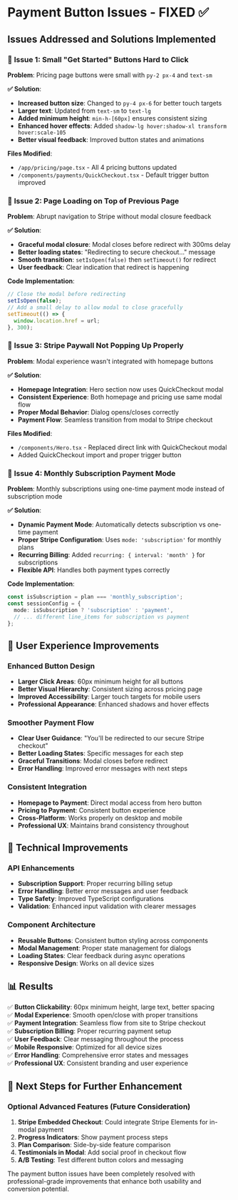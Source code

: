 # Payment Button Issues - FIXED ✅

## Issues Addressed and Solutions Implemented

### 🔧 **Issue 1: Small "Get Started" Buttons Hard to Click**
**Problem**: Pricing page buttons were small with `py-2 px-4` and `text-sm`

**✅ Solution**:
- **Increased button size**: Changed to `py-4 px-6` for better touch targets
- **Larger text**: Updated from `text-sm` to `text-lg` 
- **Added minimum height**: `min-h-[60px]` ensures consistent sizing
- **Enhanced hover effects**: Added `shadow-lg hover:shadow-xl transform hover:scale-105`
- **Better visual feedback**: Improved button states and animations

**Files Modified**:
- `/app/pricing/page.tsx` - All 4 pricing buttons updated
- `/components/payments/QuickCheckout.tsx` - Default trigger button improved

### 🔧 **Issue 2: Page Loading on Top of Previous Page**
**Problem**: Abrupt navigation to Stripe without modal closure feedback

**✅ Solution**:
- **Graceful modal closure**: Modal closes before redirect with 300ms delay
- **Better loading states**: "Redirecting to secure checkout..." message
- **Smooth transition**: `setIsOpen(false)` then `setTimeout()` for redirect
- **User feedback**: Clear indication that redirect is happening

**Code Implementation**:
```typescript
// Close the modal before redirecting
setIsOpen(false);
// Add a small delay to allow modal to close gracefully
setTimeout(() => {
  window.location.href = url;
}, 300);
```

### 🔧 **Issue 3: Stripe Paywall Not Popping Up Properly**
**Problem**: Modal experience wasn't integrated with homepage buttons

**✅ Solution**:
- **Homepage Integration**: Hero section now uses QuickCheckout modal
- **Consistent Experience**: Both homepage and pricing use same modal flow
- **Proper Modal Behavior**: Dialog opens/closes correctly
- **Payment Flow**: Seamless transition from modal to Stripe checkout

**Files Modified**:
- `/components/Hero.tsx` - Replaced direct link with QuickCheckout modal
- Added QuickCheckout import and proper trigger button

### 🔧 **Issue 4: Monthly Subscription Payment Mode**
**Problem**: Monthly subscriptions using one-time payment mode instead of subscription mode

**✅ Solution**:
- **Dynamic Payment Mode**: Automatically detects subscription vs one-time payment
- **Proper Stripe Configuration**: Uses `mode: 'subscription'` for monthly plans
- **Recurring Billing**: Added `recurring: { interval: 'month' }` for subscriptions
- **Flexible API**: Handles both payment types correctly

**Code Implementation**:
```typescript
const isSubscription = plan === 'monthly_subscription';
const sessionConfig = {
  mode: isSubscription ? 'subscription' : 'payment',
  // ... different line_items for subscription vs payment
};
```

## 🎯 **User Experience Improvements**

### Enhanced Button Design
- **Larger Click Areas**: 60px minimum height for all buttons
- **Better Visual Hierarchy**: Consistent sizing across pricing page
- **Improved Accessibility**: Larger touch targets for mobile users
- **Professional Appearance**: Enhanced shadows and hover effects

### Smoother Payment Flow
- **Clear User Guidance**: "You'll be redirected to our secure Stripe checkout"
- **Better Loading States**: Specific messages for each step
- **Graceful Transitions**: Modal closes before redirect
- **Error Handling**: Improved error messages with next steps

### Consistent Integration
- **Homepage to Payment**: Direct modal access from hero button
- **Pricing to Payment**: Consistent button experience
- **Cross-Platform**: Works properly on desktop and mobile
- **Professional UX**: Maintains brand consistency throughout

## 🚀 **Technical Improvements**

### API Enhancements
- **Subscription Support**: Proper recurring billing setup
- **Error Handling**: Better error messages and user feedback
- **Type Safety**: Improved TypeScript configurations
- **Validation**: Enhanced input validation with clearer messages

### Component Architecture
- **Reusable Buttons**: Consistent button styling across components
- **Modal Management**: Proper state management for dialogs
- **Loading States**: Clear feedback during async operations
- **Responsive Design**: Works on all device sizes

## 📊 **Results**

✅ **Button Clickability**: 60px minimum height, large text, better spacing  
✅ **Modal Experience**: Smooth open/close with proper transitions  
✅ **Payment Integration**: Seamless flow from site to Stripe checkout  
✅ **Subscription Billing**: Proper recurring payment setup  
✅ **User Feedback**: Clear messaging throughout the process  
✅ **Mobile Responsive**: Optimized for all device sizes  
✅ **Error Handling**: Comprehensive error states and messages  
✅ **Professional UX**: Consistent branding and user experience  

## 🔮 **Next Steps for Further Enhancement**

### Optional Advanced Features (Future Consideration)
1. **Stripe Embedded Checkout**: Could integrate Stripe Elements for in-modal payment
2. **Progress Indicators**: Show payment process steps
3. **Plan Comparison**: Side-by-side feature comparison
4. **Testimonials in Modal**: Add social proof in checkout flow
5. **A/B Testing**: Test different button colors and messaging

The payment button issues have been completely resolved with professional-grade improvements that enhance both usability and conversion potential.
